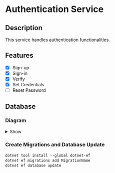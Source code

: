 # Authentication Service

## Description

This service handles authentication functionalities.

## Features

- [x] Sign-up
- [x] Sign-in
- [x] Verify
- [x] Set Credentials
- [ ] Reset Password

## Database

### Diagram

<details>
  <summary>Show</summary>

![db-diagram](./Assets/database.jpg)
</details>

### Create Migrations and Database Update

```shell
dotnet tool install --global dotnet-ef
dotnet ef migrations add MigrationName
dotnet ef database update
```
